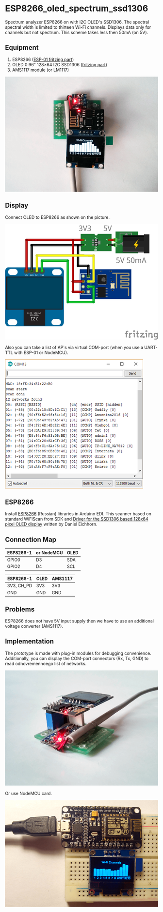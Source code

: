 # ESP8266_oled_spectrum_ssd1306

Spectrum analyzer ESP8266 on with I2C OLED's SSD1306. The spectral spectral width is limited to thirteen Wi-Fi channels. Displays data only for channels but not spectrum. This scheme takes less then 50mA (on 5V).

## Equipment

1. ESP8266 ([ESP-01 fritzing part](../../fritzing-parts/ESP8266-1.fzpz))
2. OLED 0.96" 128×64 I2C SSD1306 ([fritzing part](../../fritzing-parts/OLED-0.96-128x64-I2C-SSD1306.fzpz))
3. AMS1117 module (or LM1117)

![ESP8266_oled_spectrum_ssd1306_photo](./pics/ESP8266_oled_spectrum_ssd1306.png)

## Display

Connect OLED to ESP8266 as shown on the picture.

![ESP8266_oled_spectrum_ssd1306_scheme](./fritzing-scheme/ESP8266_oled_spectrum_ssd1306_bb.png)

Also you can take a list of AP's via virtual COM-port (when you use a UART-TTL with ESP-01 or NodeMCU).

![ESP8266_oled_spectrum_ssd1306_photo](./pics/ESP8266_oled_spectrum_ssd1306_3.png)

## ESP8266

Install [ESP8266](http://esp8266.ru/arduino-ide-esp8266/#fast-start) (Russian) libraries in Arduino EDI. This scanner based on standard WiFiScan from SDK and [Driver for the SSD1306 based 128x64 pixel OLED display](https://github.com/squix78/esp8266-oled-ssd1306) written by Daniel Eichhorn.

## Connection Map

| ESP8266-1    | or NodeMCU   | OLED          |
| ------------ | ------------ | ------------- |
| GPIO0        | D3           | SDA           |
| GPIO2        | D4           | SCL           |

| ESP8266-1    | OLED         | AMS1117       |
| ------------ | ------------ | ------------- |
| 3V3, CH_PD   | 3V3          | 3V3           |
| GND          | GND          | GND           |

## Problems

ESP8266 does not have 5V input supply then we have to use an additional voltage converter (AMS1117).

## Implementation

The prototype is made with plug-in modules for debugging convenience. Additionally, you can display the COM-port connectors (Rx, Tx, GND) to read odnovremennoego list of networks.

![ESP8266_oled_spectrum_ssd1306_photo](./pics/ESP8266_oled_spectrum_ssd1306_2.png)

Or use NodeMCU card.

![ESP8266_oled_spectrum_ssd1306_photo](./pics/ESP8266_oled_spectrum_ssd1306_4.png)

